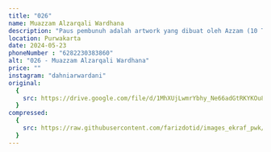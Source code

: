 ```yaml
---
title: "026"
name: Muazzam Alzarqali Wardhana
description: "Paus pembunuh adalah artwork yang dibuat oleh Azzam (10 Tahun) setelah menonton film documenter mengenai lumba-lumba ORCA. Meskipun sanggup membunuh mangsa yang lebih besar, Lumba-lumba Orca memiliki keterikatan lekat dengan anaknya. Ibu Orca bisa mengasuh bayi mereka bertahun-tahun hingga dewasa"
location: Purwakarta
date: 2024-05-23
phoneNumber : "6282230383860"
alt: "026 - Muazzam Alzarqali Wardhana"
price: ""
instagram: "dahniarwardani"
original:
  {
    src: https://drive.google.com/file/d/1MhXUjLwmrYbhy_Ne66adGtRKYKOu8GHG/view?usp=sharing,
  }
compressed:
  {
    src: https://raw.githubusercontent.com/farizdotid/images_ekraf_pwk/main/purwarupa/compressed/026_muazzam.jpg,
  }
---
```

